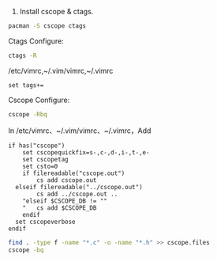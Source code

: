 1. Install cscope & ctags.
```bash
pacman -S cscope ctags
```


Ctags Configure:
```bash
ctags -R
```

/etc/vimrc,~/.vim/vimrc,~/.vimrc
```vim
set tags+=
```

Cscope Configure:
```bash
cscope -Rbq
```
In /etc/vimrc、~/.vim/vimrc、~/.vimrc，Add
```vim
if has("cscope")
	set cscopequickfix=s-,c-,d-,i-,t-,e-
	set cscopetag 
	set csto=0
	if filereadable("cscope.out")
		cs add cscope.out
  elseif filereadable("../cscope.out")
		cs add ../cscope.out ..
	"elseif $CSCOPE_DB != ""
	"	cs add $CSCOPE_DB
	endif
  set cscopeverbose
endif
```

```bash
find . -type f -name "*.c" -o -name "*.h" >> cscope.files
cscope -bq
```
